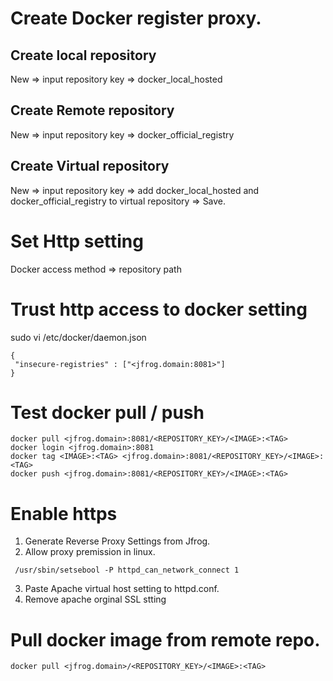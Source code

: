 # Create Docker register proxy. 

## Create local repository 
New => input repository key => docker_local_hosted  

## Create Remote repository
New => input repository key => docker_official_registry  

## Create Virtual repository
New => input repository key => add docker_local_hosted and docker_official_registry to virtual repository => Save.   

# Set Http setting
Docker access method => repository path  

# Trust http access to docker setting
 sudo vi /etc/docker/daemon.json
 ```
{
  "insecure-registries" : ["<jfrog.domain:8081>"]
}
```
# Test docker pull / push
```docker
docker pull <jfrog.domain>:8081/<REPOSITORY_KEY>/<IMAGE>:<TAG>  
docker login <jfrog.domain>:8081  
docker tag <IMAGE>:<TAG> <jfrog.domain>:8081/<REPOSITORY_KEY>/<IMAGE>:<TAG>  
docker push <jfrog.domain>:8081/<REPOSITORY_KEY>/<IMAGE>:<TAG> 
```
# Enable https
1. Generate Reverse Proxy Settings from Jfrog. 
2. Allow proxy premission in linux. 
```
 /usr/sbin/setsebool -P httpd_can_network_connect 1
```
3. Paste Apache virtual host setting to httpd.conf.  
4. Remove apache orginal SSL <virtual host> stting  
 
# Pull docker image from remote repo.
```docker
docker pull <jfrog.domain>/<REPOSITORY_KEY>/<IMAGE>:<TAG> 
```
